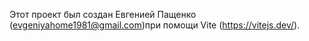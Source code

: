 Этот проект был создан Евгенией Пащенко (evgeniyahome1981@gmail.com)при помощи Vite (https://vitejs.dev/).

